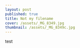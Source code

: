 ```yaml
---
layout: post
published: true
title: Not my filename
cover: /assets/_MG_8349.jpg
thumbnail: /assets/_MG_8349c.jpg
---
```


test